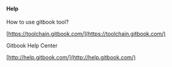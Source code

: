 #### Help

How to use gitbook tool?

[https://toolchain.gitbook.com/](https://toolchain.gitbook.com/)

Gitbook Help Center

[http://help.gitbook.com/](http://help.gitbook.com/)